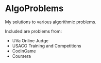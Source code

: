 # AlgoProblems

My solutions to various algorithmic problems.

Included are problems from:
* UVa Online Judge
* USACO Training and Competitions
* CodinGame
* Coursera
